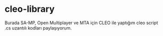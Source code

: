 # cleo-library
Burada SA-MP, Open Multiplayer ve MTA için CLEO ile yaptığım cleo script .cs uzantılı kodları paylaşıyorum.
